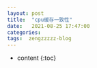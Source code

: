 ```yaml
---
layout: post
title:  "cpu缓存一致性"
date:   2021-08-25 17:47:00
categories: 
tags:  zengzzzzz-blog
---
```


* content
{:toc}

  
&nbsp;
